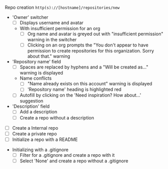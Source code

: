 Repo creation `http(s)://[hostname]/repositories/new`
  - 'Owner' switcher
    - [ ] Displays username and avatar
    - With insufficient permission for an org
      - [ ] Org name and avatar is greyed out with "insufficient permission" warning in the switcher
      - [ ] Clicking on an org prompts the "You don't appear to have permission to create repositories for this organization. Sorry about that." warning
  - 'Repository name' field
    - [ ] Spaces are replaced by hyphens and a "Will be created as…" warning is displayed
    - Name conflicts
      - [ ] "Name already exists on this account" warning is displayed
      - [ ] 'Repository name' heading is highlighted red
    - [ ] Autofill by clicking on the 'Need inspiration? How about…' suggestion
  - 'Description' field
    - [ ] Add a description
    - [ ] Create a repo without a description
  - [ ] Create a Internal repo
  - [ ] Create a private repo
  - [ ] Initialize a repo with a README
  - Initializing with a .gitignore
    - [ ] Filter for a .gitignore and create a repo with it
    - [ ] Select 'None' and create a repo without a .gitignore
